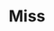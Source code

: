 ---
name: Angira Sharma
title: Miss
email: angira.sharma@cs.ox.ac.uk  
website: https://futureoflife.org/person/angira-sharma/ 
note: NULL
category: Graduate Students
photo: /images/people/Angira_Sharma_photo.png
year: 2025
---